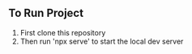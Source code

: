 ## To Run Project
1. First clone this repository
2. Then run 'npx serve' to start the local dev server
